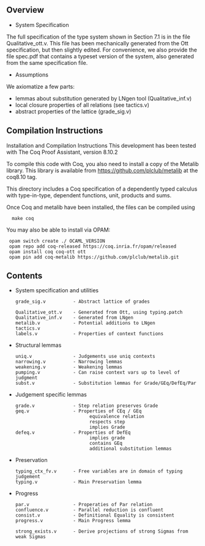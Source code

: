 Overview 
--------

* System Specification 

The full specification of the type system shown in Section 7.1 is in the file
Qualitative_ott.v. This file has been mechanically generated from the Ott
specification, but then slightly edited. For convenience, we also provide the
file spec.pdf that contains a typeset version of the system, also generated
from the same specification file.

* Assumptions

We axiomatize a few parts:
  - lemmas about substitution generated by LNgen tool (Qualitative_inf.v)
  - local closure properties of all relations (see tactics.v)
  - abstract properties of the lattice (grade_sig.v)
    

Compilation Instructions
-----------------------

Installation and Compilation Instructions
This development has been tested with The Coq Proof Assistant, version 8.10.2 

To compile this code with Coq, you also need to install a copy of the Metalib library. This library is available from https://github.com/plclub/metalib at the coq8.10 tag.

This directory includes a Coq specification of a dependently typed calculus with type-in-type, dependent functions, unit, products and sums.

Once Coq and metalib have been installed, the files can be compiled using

      make coq

You may also be able to install via OPAM:

     opam switch create ./ OCAML_VERSION
     opam repo add coq-released https://coq.inria.fr/opam/released
     opam install coq coq-ott ott
     opam pin add coq-metalib https://github.com/plclub/metalib.git


Contents
--------

* System specification and utilities

      grade_sig.v          - Abstract lattice of grades

      Qualitative_ott.v    - Generated from Ott, using typing.patch
      Qualitative_inf.v    - Generated from LNgen
      metalib.v            - Potential additions to LNgen
      tactics.v
      labels.v             - Properties of context functions

* Structural lemmas 

      uniq.v               - Judgements use uniq contexts
      narrowing.v          - Narrowing lemmas
      weakening.v          - Weakening lemmas
      pumping.v            - Can raise context vars up to level of judgment
      subst.v              - Substitution lemmas for Grade/GEq/DefEq/Par

* Judgement specific lemmas

      grade.v              - Step relation preserves Grade
      geq.v                - Properties of CEq / GEq 
                                 equivalence relation
                                 respects step
                                 implies Grade
      defeq.v              - Properties of DefEq
                                 implies grade
                                 contains GEq
                                 additional substitution lemmas

* Preservation

      typing_ctx_fv.v      - Free variables are in domain of typing judgement
      typing.v             - Main Preservation lemma

* Progress

      par.v                - Properaties of Par relation
      confluence.v         - Parallel reduction is confluent
      consist.v            - Definitional Equality is consistent
      progress.v           - Main Progress lemma

      strong_exists.v      - Derive projections of strong Sigmas from weak Sigmas






